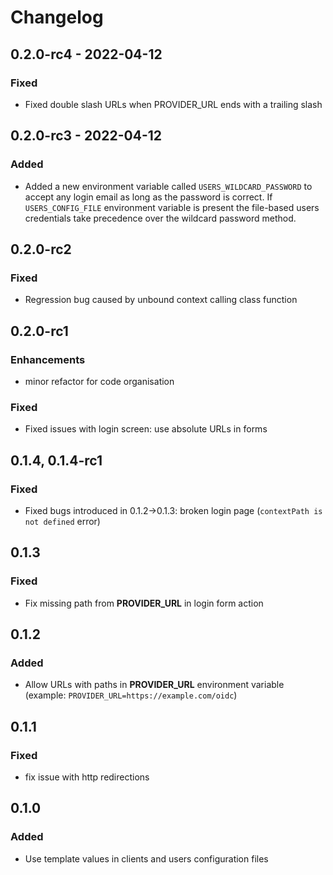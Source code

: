 # Changelog

## 0.2.0-rc4 - 2022-04-12

### Fixed
- Fixed double slash URLs when PROVIDER_URL ends with a trailing slash

## 0.2.0-rc3 - 2022-04-12

### Added
- Added a new environment variable called `USERS_WILDCARD_PASSWORD` to accept any login email as long as the password is correct. If `USERS_CONFIG_FILE` environment variable is present the file-based users credentials take precedence over the wildcard password method.

## 0.2.0-rc2

### Fixed
- Regression bug caused by unbound context calling class function

## 0.2.0-rc1

### Enhancements
- minor refactor for code organisation

### Fixed
- Fixed issues with login screen: use absolute URLs in forms


## 0.1.4, 0.1.4-rc1

### Fixed

- Fixed bugs introduced in 0.1.2->0.1.3: broken login page (`contextPath is not defined` error)

## 0.1.3

### Fixed

- Fix missing path from **PROVIDER_URL** in login form action

## 0.1.2

### Added

- Allow URLs with paths in **PROVIDER_URL** environment variable (example: `PROVIDER_URL=https://example.com/oidc`)

## 0.1.1

### Fixed

- fix issue with http redirections

## 0.1.0

### Added

- Use template values in clients and users configuration files

